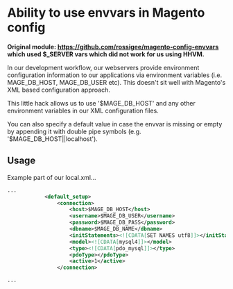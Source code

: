 Ability to use envvars in Magento config
========================================

**Original module: https://github.com/rossigee/magento-config-envvars which used $_SERVER vars which did not work for us using HHVM.**

In our development workflow, our  webservers provide environment configuration information to our applications via environment variables (i.e. MAGE_DB_HOST, MAGE_DB_USER etc). This doesn't sit well with Magento's XML based configuration approach.

This little hack allows us to use '$MAGE_DB_HOST' and any other environment variables in our XML configuration files.

You can also specify a default value in case the envvar is missing or empty by appending it with double pipe symbols (e.g. '$MAGE_DB_HOST||localhost').


Usage
-----

Example part of our local.xml...

```xml
...
            <default_setup>
                <connection>
                    <host>$MAGE_DB_HOST</host>
                    <username>$MAGE_DB_USER</username>
                    <password>$MAGE_DB_PASS</password>
                    <dbname>$MAGE_DB_NAME</dbname>
                    <initStatements><![CDATA[SET NAMES utf8]]></initStatements>
                    <model><![CDATA[mysql4]]></model>
                    <type><![CDATA[pdo_mysql]]></type>
                    <pdoType></pdoType>
                    <active>1</active>
                </connection>

...
```

